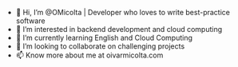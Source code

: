 - 👋 Hi, I’m @OMicolta | Developer who loves to write best-practice software
- 👀 I’m interested in backend development and cloud computing
- 🌱 I’m currently learning English and Cloud Computing
- 💞️ I’m looking to collaborate on challenging projects
- 📫 Know more about me at oivarmicolta.com

<!---
OMicolta/OMicolta is a ✨ special ✨ repository because its `README.md` (this file) appears on your GitHub profile.
You can click the Preview link to take a look at your changes.
--->
